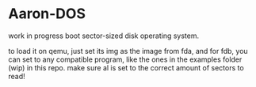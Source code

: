 # Aaron-DOS
work in progress boot sector-sized disk operating system.

to load it on qemu, just set its img as the image from fda, and for fdb, you can set to any compatible program, like the ones in the examples folder (wip) in this repo. make sure al is set to the correct amount of sectors to read!
